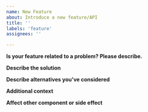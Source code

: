 ```yaml
---
name: New Feature
about: Introduce a new feature/API
title: ''
labels: 'feature'
assignees: ''

---
```


**Is your feature related to a problem? Please describe.**
<!-- A clear and concise description of what the problem is. Ex. I'm always frustrated when [...] -->

**Describe the solution**
<!-- A clear and concise description of what you want to happen. -->

**Describe alternatives you've considered**
<!-- A clear and concise description of any alternative solutions or features you've considered. -->

**Additional context**
<!-- Add any other context or screenshots about the feature request here. -->

**Affect other component or side effect**
<!-- What other component should be modified according to this PR -->
